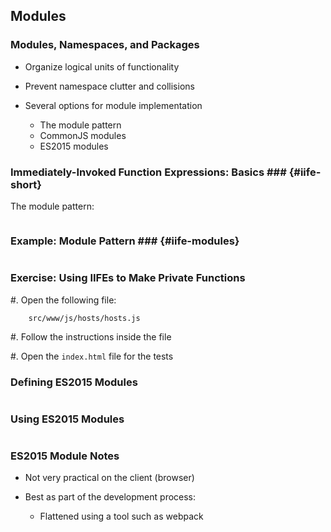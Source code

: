 Modules
-------

### Modules, Namespaces, and Packages ###

  * Organize logical units of functionality

  * Prevent namespace clutter and collisions

  * Several options for module implementation

    - The module pattern
    - CommonJS modules
    - ES2015 modules

### Immediately-Invoked Function Expressions: Basics ### {#iife-short}

The module pattern:

~~~ {.javascript insert="../../../src/examples/js/iife.js" token="short"}
~~~

### Example: Module Pattern ### {#iife-modules}

~~~ {.javascript include="../../../src/examples/js/module.js"}
~~~

### Exercise: Using IIFEs to Make Private Functions ###

  #. Open the following file:

        src/www/js/hosts/hosts.js

  #. Follow the instructions inside the file

  #. Open the `index.html` file for the tests

### Defining ES2015 Modules ###

~~~ {.javascript insert="../../../src/examples/es-features/es2015/module.js"}
~~~

### Using ES2015 Modules ###

~~~ {.javascript insert="../../../src/examples/es-features/es2015/import.js"}
~~~

### ES2015 Module Notes ###

  * Not very practical on the client (browser)

  * Best as part of the development process:

    - Flattened using a tool such as webpack
